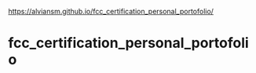 https://alviansm.github.io/fcc_certification_personal_portofolio/

# fcc_certification_personal_portofolio
